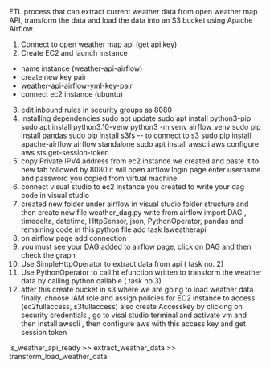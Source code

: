 ETL process that can extract current weather data from open weather map API, transform the data and load the data into an S3 bucket using Apache Airflow.


1. Connect to open weather map api (get api key)
2. Create EC2 and launch instance
- name instance (weather-api-airflow)
- create new key pair 
- weather-api-airflow-yml-key-pair
- connect ec2 instance (ubuntu)
3. edit inbound rules in security groups as 8080
4. Installing dependencies
sudo apt update
sudo apt install python3-pip
sudo apt install python3.10-venv
python3 -m venv airflow_venv
sudo pip install pandas
sudo pip install s3fs  -- to connect to s3
sudo pip install apache-airflow
airflow standalone
sudo apt  install awscli
aws configure
aws sts get-session-token
5. copy Private IPV4 address from ec2 instance we created and paste it to new tab followed by 8080 it will open airflow login page enter username and password you copied from virtual machine
6. connect visual studio to ec2 instance you created  to write your dag code in visual studio
7. created new folder under airflow in visual studio folder structure and then create new file weather_dag.py
write from airflow import DAG , timedelta, datetime, HttpSensor, json, PythonOperator, pandas and remaining code in this python file
add task Isweatherapi
8. on airflow page add connection 
9. you must see your DAG added to airflow page, click on DAG and then check the graph
10. Use SimpleHttpOperator to extract data from api ( task no. 2)
11. Use PythonOperator to call ht efunction written to transform the weather data by calling python callable ( task no.3)
12. after this create bucket in s3 where we are going to load weather data finally. choose IAM role and assign policies for EC2 instance to access (ec2fullaccess, s3fullaccess)
also create Accesskey by clicking on security credentials , go to visal studio terminal and activate vm and then install awscli , then configure aws with this access key and get session token 

is_weather_api_ready >> extract_weather_data >> transform_load_weather_data
